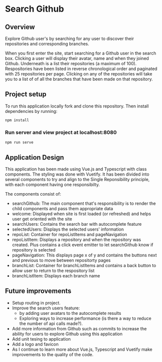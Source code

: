 # Search Github

## Overview
Explore Github user's by searching for any user to discover their repositories and corresponding branches.

When you first enter the site, start searching for a Github user in the search box. Clicking a user will display their avatar, name and when they joined Github. Underneath is a list their repositories (a maximum of 100). Respositories have been listed in reverse chronological order and paginated with 25 repositories per page. Clicking on any of the repositories will take you to a list of of all the branches that have been made on that repository.

## Project setup
To run this application locally fork and clone this repository. Then install dependencies by running:
```
npm install
```

### Run server and view project at localhost:8080
```
npm run serve
```

## Application Design
This application has been made using Vue.js and Typescript with class components. The styling was done with Vuetify. It has been divided into several components to try and align to the Single Reponsibility principle, with each component having one responsibilty.

The components consist of:
- searchGithub: The main component that's responsibility is to render the child components and pass them appropriate data
- welcome: Displayed when site is first loaded (or refreshed) and helps user get oriented with the site
- searchUsers: Contains the search bar with autocomplete feature
- selectedUsers: Displays the selected users' information
- repoList: Container for repoListItems and pageNavigation
- repoListItem: Displays a repository and when the repository was created. Plus contains a click event emitter to let searchGithub know if repository is selected
- pageNavigation: This displays page x of y and contains the buttons next and previous to move between repositorty pages 
- branchList: Container for branchListItems and contains a back button to allow user to return to the respository list
- branchListItem: Displays each branch name

## Future improvements
- Setup routing in project.
- Improve the search users feature: 
    - by adding user avatars to the autocomplete results
    - Exploring ways to increase performance (is there a way to reduce the number of api calls made?).
- Add more information from Github such as commits to increase the ability for users to explore Github using this application
- Add unit tesing to application
- Add a logo and favicon
- As I continue to learn more about Vue.js, Typescript and Vuetify make improvements to the quality of the code.
